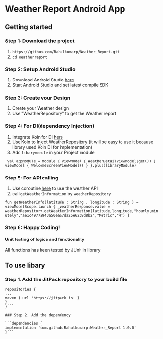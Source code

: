 # Weather Report Android App

## Getting started

### Step 1: Download the project
1. `https://github.com/Rahulkumarp/Weather_Report.git`
2. `cd weatherreport`

### Step 2: Setup Android Studio
1. Download Android Studio [here](https://developer.android.com/studio)
2. Start Android Studio and set latest compile SDK


### Step 3: Create your Design
1. Create your Weather design
2. Use "WeatherRepository" to get the Weather report

### Step 4: For DI(dependency Injection)
1. Integrate Koin for DI [here](https://insert-koin.io/docs/quickstart/android-viewmodel)
1. Use Koin to Inject WeatherRepository (it will be easy to  use it because library used Koin DI for implementation)
2. Add `libarymodule` in your Project module

  ` val appModule = module {
   viewModel { WeatherDetailViewModel(get()) }
   viewModel { WelcomeScreenViewModel() }
   }.plus(libraryModule)`

### Step 5: For API calling
1. Use coroutine [here](https://developer.android.com/kotlin/coroutines) to use the weather API 
2. call `getWeatherInformation` by `weatherRepository`

  `fun getWeatherInfo(latitude : String , longitude : String
   ) = viewModelScope.launch {
   _weatherResponse.value = weatherRepository.getWeatherInformation(latitude,longitude,"hourly,minutely","ae1c4977a943a50eaa7da25e6258d8b2","Metric","4")
   }`

### Step 6: Happy Coding!


#### Unit testing of logics and functionality
All functions has been tested by JUnit in library 

## To use libary

### Step 1. Add the JitPack repository to your build file

```allprojects {
repositories {
...
maven { url 'https://jitpack.io' }
}
}```

### Step 2. Add the dependency

```dependencies {
implementation 'com.github.Rahulkumarp:Weather_Report:1.0.0'
}```

